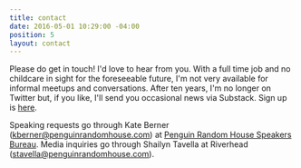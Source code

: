 ```yaml
---
title: contact
date: 2016-05-01 10:29:00 -04:00
position: 5
layout: contact
---
```


Please do get in touch! I'd love to hear from you. With 
a full time job and no childcare in sight for the foreseeable future, I'm not very available for informal meetups and conversations. After ten years, I'm no longer on Twitter but, if you like, I'll send you occasional news via Substack. Sign up is [here](https://sarahendren.substack.com/).

Speaking requests go through Kate Berner (kberner@penguinrandomhouse.com) at [Penguin Random House Speakers Bureau](https://www.prhspeakers.com/about-us). Media inquiries go through Shailyn Tavella at Riverhead (stavella@penguinrandomhouse.com).

